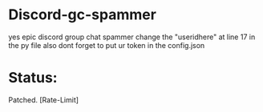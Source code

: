 # Discord-gc-spammer
yes epic discord group chat spammer
change the "useridhere" at line 17 in the py file also dont forget to put ur token in the config.json
# Status:
Patched. [Rate-Limit]
